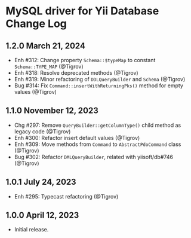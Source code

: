 # MySQL driver for Yii Database Change Log

## 1.2.0 March 21, 2024

- Enh #312: Change property `Schema::$typeMap` to constant `Schema::TYPE_MAP` (@Tigrov)
- Enh #318: Resolve deprecated methods (@Tigrov)
- Enh #319: Minor refactoring of `DDLQueryBuilder` and `Schema` (@Tigrov)
- Bug #314: Fix `Command::insertWithReturningPks()` method for empty values (@Tigrov)

## 1.1.0 November 12, 2023

- Chg #297: Remove `QueryBuilder::getColumnType()` child method as legacy code (@Tigrov)
- Enh #300: Refactor insert default values (@Tigrov)
- Enh #309: Move methods from `Command` to `AbstractPdoCommand` class (@Tigrov)
- Bug #302: Refactor `DMLQueryBuilder`, related with yiisoft/db#746 (@Tigrov)

## 1.0.1 July 24, 2023

- Enh #295: Typecast refactoring (@Tigrov)

## 1.0.0 April 12, 2023

- Initial release.
